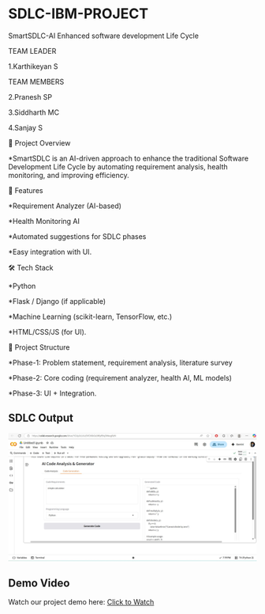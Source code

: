 # SDLC-IBM-PROJECT
SmartSDLC-AI Enhanced software development Life Cycle

TEAM LEADER

1.Karthikeyan S


TEAM MEMBERS

2.Pranesh SP

3.Siddharth MC

4.Sanjay S

📌 Project Overview

*SmartSDLC is an AI-driven approach to enhance the traditional Software Development Life Cycle by automating requirement analysis, health monitoring, and improving efficiency.

🚀 Features

*Requirement Analyzer (AI-based)

*Health Monitoring AI

*Automated suggestions for SDLC phases

*Easy integration with UI.

🛠 Tech Stack

*Python

*Flask / Django (if applicable)

*Machine Learning (scikit-learn, TensorFlow, etc.)

*HTML/CSS/JS (for UI).

📂 Project Structure

*Phase-1: Problem statement, requirement analysis, literature survey

*Phase-2: Core coding (requirement analyzer, health AI, ML models)

*Phase-3: UI + Integration.

## SDLC Output
![SDLC Output](output_image.jpg)

## Demo Video
Watch our project demo here: [Click to Watch](PASTE_YOUR_LINK_HERE)
